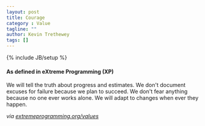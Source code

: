 ```yaml
---
layout: post
title: Courage
category : Value
tagline: ""
author: Kevin Trethewey
tags: []
---
```

{% include JB/setup %}

#### As defined in eXtreme Programming (XP)
We will tell the truth about progress and estimates. We don't document excuses for failure because we plan to succeed. We don't fear anything because no one ever works alone. We will adapt to changes when ever they happen.

*via [extremeprogramming.org/values](http://www.extremeprogramming.org/values.html)*